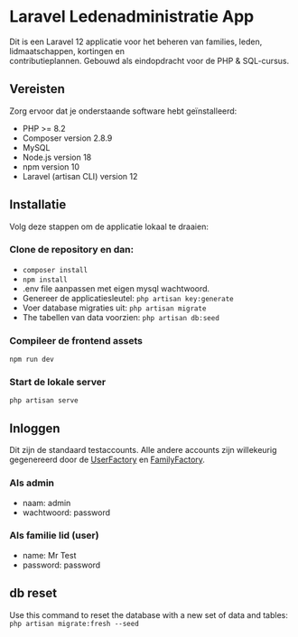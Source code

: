 # Laravel Ledenadministratie App

Dit is een Laravel 12 applicatie voor het beheren van families, leden, lidmaatschappen, kortingen en</br>
contributieplannen. Gebouwd als eindopdracht voor de PHP & SQL-cursus.

## Vereisten

Zorg ervoor dat je onderstaande software hebt geïnstalleerd:

- PHP >= 8.2
- Composer version 2.8.9
- MySQL
- Node.js version 18
- npm version 10 
- Laravel (artisan CLI) version 12

## Installatie

Volg deze stappen om de applicatie lokaal te draaien:

### Clone de repository en dan:

- `composer install`
- `npm install`
- .env file aanpassen met eigen mysql wachtwoord.
- Genereer de applicatiesleutel: `php artisan key:generate`
- Voer database migraties uit: `php artisan migrate`
- The tabellen van data voorzien: `php artisan db:seed`

### Compileer de frontend assets
`npm run dev`

### Start de lokale server
`php artisan serve`

## Inloggen
Dit zijn de standaard testaccounts.
Alle andere accounts zijn willekeurig</br>
gegenereerd door de [UserFactory](database/factories/UserFactory.php) en 
[FamilyFactory](database/factories/FamilyFactory.php).
### Als admin
- naam: admin
- wachtwoord: password
### Als familie lid (user)
- name: Mr Test
- password: password

## db reset
Use this command to reset the database with a new set of data and tables:</br>
`php artisan migrate:fresh --seed`
